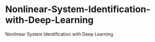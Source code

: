 # Nonlinear-System-Identification-with-Deep-Learning
Nonlinear System Identification with Deep Learning
